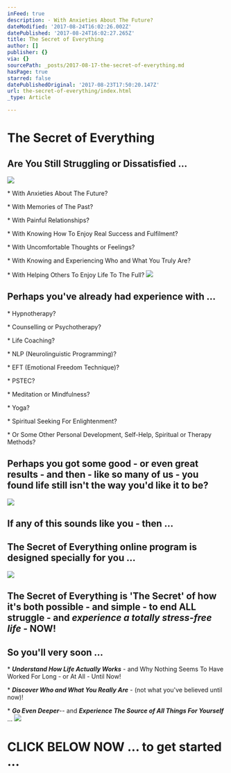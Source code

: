 ```yaml
---
inFeed: true
description: · With Anxieties About The Future?
dateModified: '2017-08-24T16:02:26.002Z'
datePublished: '2017-08-24T16:02:27.265Z'
title: The Secret of Everything
author: []
publisher: {}
via: {}
sourcePath: _posts/2017-08-17-the-secret-of-everything.md
hasPage: true
starred: false
datePublishedOriginal: '2017-08-23T17:50:20.147Z'
url: the-secret-of-everything/index.html
_type: Article

---
```

# The Secret of Everything

## Are You Still Struggling or Dissatisfied ...
![](https://the-grid-user-content.s3-us-west-2.amazonaws.com/f17ec5f4-18b5-4a9d-95e5-3a43c482704c.jpg)

\* With Anxieties About The Future?

\* With Memories of The Past?

\* With Painful Relationships?

\* With Knowing How To Enjoy Real Success and Fulfilment?

\* With Uncomfortable Thoughts or Feelings?

\* With Knowing and Experiencing Who and What You Truly Are?

\* With Helping Others To Enjoy Life To The Full?
![](https://the-grid-user-content.s3-us-west-2.amazonaws.com/176e1e8f-6c06-45d6-87a2-ab159eb96638.jpg)

## Perhaps you've already had experience with ...

\* Hypnotherapy?

\* Counselling or Psychotherapy?

\* Life Coaching?

\* NLP (Neurolinguistic Programming)?

\* EFT (Emotional Freedom Technique)?

\* PSTEC?

\* Meditation or Mindfulness?

\* Yoga?

\* Spiritual Seeking For Enlightenment?

\* Or Some Other Personal Development, Self-Help, Spiritual or Therapy Methods?

## Perhaps you got some good - or even great results - and then - like so many of us - you found life still isn't the way you'd like it to be?
![](https://the-grid-user-content.s3-us-west-2.amazonaws.com/15db266e-3544-45bd-9158-ac5ecca11a95.jpg)

## If any of this sounds like you - then ...

## The Secret of Everything online program is designed specially for you ...
![](https://the-grid-user-content.s3-us-west-2.amazonaws.com/015b27ca-7375-4bd9-880e-ab8d1a2026ac.jpg)

## The Secret of Everything is 'The Secret' of how it's both possible - and simple - to end ALL struggle - and _experience a totally stress-free life_ - NOW!

## So you'll very soon ...

\* _**Understand How Life Actually Works**_ - and Why Nothing Seems To Have Worked For Long - or At All - Until Now!

\* _**Discover Who and What You Really Are**_ - (not what you've believed until now)!

\* _**Go Even Deeper**_-- and _**Experience The Source of All Things For Yourself**_ ...
![](https://the-grid-user-content.s3-us-west-2.amazonaws.com/abf341b4-867d-49d4-a669-f8d8babbda37.jpg)

# CLICK BELOW NOW ... to get started ...